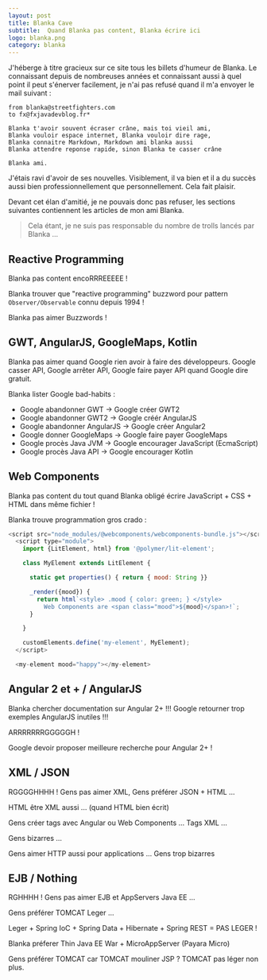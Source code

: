 ```yaml
---
layout: post
title: Blanka Cave
subtitle:  Quand Blanka pas content, Blanka écrire ici
logo: blanka.png
category: blanka
---
```


<div class="intro" markdown='1'>
J'héberge à titre gracieux sur ce site tous les billets d'humeur de Blanka. Le connaissant depuis de nombreuses années et connaissant aussi à quel point il peut s'énerver facilement, je n'ai pas refusé quand il m'a envoyer le mail suivant :

```
from blanka@streetfighters.com
to fx@fxjavadevblog.fr*
 
Blanka t'avoir souvent écraser crâne, mais toi vieil ami,
Blanka vouloir espace internet, Blanka vouloir dire rage,
Blanka connaitre Markdown, Markdown ami blanka aussi
Blanka attendre reponse rapide, sinon Blanka te casser crâne

Blanka ami.
```

J'étais ravi d'avoir de ses nouvelles. Visiblement, il va bien et il a du succès aussi bien professionnellement que personnellement. Cela fait plaisir.

Devant cet élan d'amitié, je ne pouvais donc pas refuser, les sections suivantes contiennent les articles de mon ami Blanka.

> Cela étant, je ne suis pas responsable du nombre de trolls lancés par Blanka ...
</div>
<!--excerpt-->

## Reactive Programming

Blanka pas content encoRRREEEEE !

Blanka trouver que "reactive programming" buzzword pour pattern `Observer/Observable` connu depuis 1994 !

Blanka pas aimer Buzzwords !

## GWT, AngularJS, GoogleMaps, Kotlin

Blanka pas aimer quand Google rien avoir à faire des développeurs. Google casser API, Google arrêter API, Google faire payer API quand Google dire gratuit.

Blanka lister Google bad-habits :

* Google abandonner GWT -> Google créer GWT2
* Google abandonner GWT2 -> Google créér AngularJS
* Google abandonner AngularJS -> Google créer Angular2
* Google donner GoogleMaps -> Google faire payer GoogleMaps
* Google procès Java JVM -> Google encourager JavaScript (EcmaScript)
* Google procès Java API -> Google encourager Kotlin

## Web Components

Blanka pas content du tout quand Blanka obligé écrire JavaScript + CSS + HTML dans même fichier !

Blanka trouve programmation gros crado :

```javascript
<script src="node_modules/@webcomponents/webcomponents-bundle.js"></script>
  <script type="module">
    import {LitElement, html} from '@polymer/lit-element';

    class MyElement extends LitElement {

      static get properties() { return { mood: String }}

      _render({mood}) {
        return html`<style> .mood { color: green; } </style>
          Web Components are <span class="mood">${mood}</span>!`;
      }

    }

    customElements.define('my-element', MyElement);
  </script>

  <my-element mood="happy"></my-element>
  ```

## Angular 2 et + / AngularJS

Blanka chercher documentation sur Angular 2+ !!! Google retourner trop exemples AngularJS inutiles !!!

ARRRRRRRGGGGGH !

Google devoir proposer meilleure recherche pour Angular 2+ !

## XML / JSON

RGGGGHHHH ! Gens pas aimer XML, Gens préférer JSON + HTML ...

HTML être XML aussi ... (quand HTML bien écrit)

Gens créer tags avec Angular ou Web Components ... Tags XML ...

Gens bizarres ...

Gens aimer HTTP aussi pour applications ... Gens trop bizarres

## EJB / Nothing

RGHHHH ! Gens pas aimer EJB et AppServers Java EE ...

Gens préférer TOMCAT Leger ...

Leger + Spring IoC + Spring Data + Hibernate + Spring REST = PAS LEGER !

Blanka préferer Thin Java EE War + MicroAppServer (Payara Micro)

Gens préférer TOMCAT car TOMCAT mouliner JSP ? TOMCAT pas léger non plus.